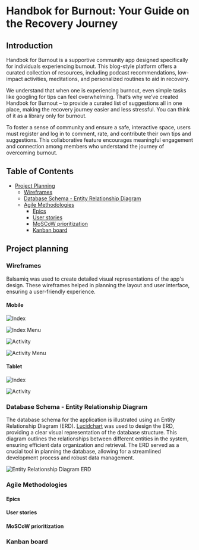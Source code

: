# Handbok for Burnout: Your Guide on the Recovery Journey

## Introduction
Handbok for Burnout is a supportive community app designed specifically for individuals experiencing burnout. This blog-style platform offers a curated collection of resources, including podcast recommendations, low-impact activities, meditations, and personalized routines to aid in recovery.

We understand that when one is experiencing burnout, even simple tasks like googling for tips can feel overwhelming. That’s why we’ve created Handbok for Burnout – to provide a curated list of suggestions all in one place, making the recovery journey easier and less stressful. You can think of it as a library only for burnout.

To foster a sense of community and ensure a safe, interactive space, users must register and log in to comment, rate, and contribute their own tips and suggestions. This collaborative feature encourages meaningful engagement and connection among members who understand the journey of overcoming burnout.

## Table of Contents

- [Project Planning](#project-planning)
    - [Wireframes](#wireframes)
    -  [Database Schema - Entity Relationship Diagram](#database-schema---entity-relationship-diagram)
    - [Agile Methodologies ](#agile-methodologies)
        * [Epics](#epics)
        * [User stories](#user-stories)
        * [MoSCoW prioritization](#moscow-prioritization)
        * [Kanban board](#kanban-board)
    

## Project planning

### Wireframes

Balsamiq was used to create detailed visual representations of the app's design. These wireframes helped in planning the layout and user interface, ensuring a user-friendly experience.

#### Mobile

![Index](documentation/readme_photos/mobile_index.png) 

![Index Menu](documentation/readme_photos/mobile_index_menu.png)

![Activity](documentation/readme_photos/mobile_activitiy.png)

![Activity Menu](documentation/readme_photos/mobile_activity_menu.png)

#### Tablet

![Index](documentation/readme_photos/tablet.png)

![Activity](documentation/readme_photos/tablet_activity.png)

### Database Schema - Entity Relationship Diagram

The database schema for the application is illustrated using an Entity Relationship Diagram (ERD). [Lucidchart](https://www.lucidchart.com/) was used to design the ERD, providing a clear visual representation of the database structure. This diagram outlines the relationships between different entities in the system, ensuring efficient data organization and retrieval. The ERD served as a crucial tool in planning the database, allowing for a streamlined development process and robust data management.

![Entity Relationship Diagram ERD](documentation/readme_photos/erd.png)

### Agile Methodologies

#### Epics

#### User stories

#### MoSCoW prioritization

### Kanban board